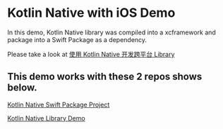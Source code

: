 # Kotlin Native with iOS Demo

In this demo, Kotlin Native library was compiled into a xcframework and package into a Swift Package as a dependency.

Please take a look at [使用 Kotlin Native 开发跨平台 Library](https://blog.kevinzhow.com/2021/06/21/kotlin_natvie_ios_android/)

## This demo works with these 2 repos shows below.

[Kotlin Native Swift Package Project](https://github.com/kevinzhow/kotlin_native_swift_package_demo_lib)

[Kotlin Native Library Demo](https://github.com/kevinzhow/kotlin-native-library-demo)
